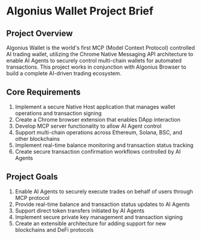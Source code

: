 # Algonius Wallet Project Brief

## Project Overview

Algonius Wallet is the world's first MCP (Model Context Protocol) controlled AI trading wallet, utilizing the Chrome Native Messaging API architecture to enable AI Agents to securely control multi-chain wallets for automated transactions. This project works in conjunction with Algonius Browser to build a complete AI-driven trading ecosystem.

## Core Requirements

1. Implement a secure Native Host application that manages wallet operations and transaction signing
2. Create a Chrome browser extension that enables DApp interaction
3. Develop MCP server functionality to allow AI Agent control
4. Support multi-chain operations across Ethereum, Solana, BSC, and other blockchains
5. Implement real-time balance monitoring and transaction status tracking
6. Create secure transaction confirmation workflows controlled by AI Agents

## Project Goals

1. Enable AI Agents to securely execute trades on behalf of users through MCP protocol
2. Provide real-time balance and transaction status updates to AI Agents
3. Support direct token transfers initiated by AI Agents
4. Implement secure private key management and transaction signing
5. Create an extensible architecture for adding support for new blockchains and DeFi protocols
